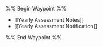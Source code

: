 %% Begin Waypoint %%
- [[Yearly Assessment Notes]]
- [[Yearly Assessment Notification]]

%% End Waypoint %%


